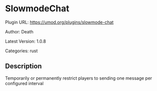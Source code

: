 # SlowmodeChat

Plugin URL: https://umod.org/plugins/slowmode-chat

Author: Death

Latest Version: 1.0.8

Categories: rust

## Description

Temporarily or permanently restrict players to sending one message per configured interval
